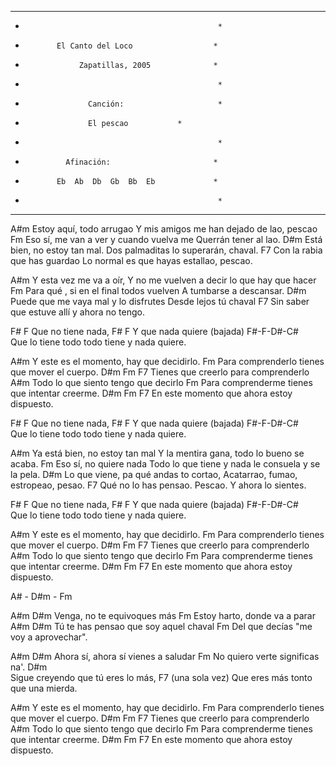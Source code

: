 **************************************************
*                                                *
*            El Canto del Loco                  *
*                 Zapatillas, 2005              *
*                                                *
*                   Canción:                     *
*                   El pescao			*
*                                                *
*              Afinación:                       *
*            Eb  Ab  Db  Gb  Bb  Eb             *
*                                                *
**************************************************
A#m 
Estoy aquí, todo arrugao
Y mis amigos me han dejado de lao, pescao
Fm 
Eso sí, me van a ver y cuando vuelva me
Querrán tener al lao.
D#m 
Está bien, no estoy tan mal.
Dos palmaditas lo superarán, chaval.
F7 
Con la rabia que has guardao
Lo normal es que hayas estallao, pescao.

A#m
Y esta vez me va a oír,
Y no me vuelven a decir lo que hay que hacer
Fm 
Para qué , si en el final todos vuelven
A tumbarse a descansar.
D#m
Puede que me vaya mal y lo disfrutes
Desde lejos tú chaval
F7
Sin saber que estuve allí y ahora no tengo.


F#     F 
Que no tiene nada,
F#     F
Y que nada quiere
(bajada) F#-F-D#-C#     
Que lo tiene todo todo tiene y nada quiere.

A#m 
Y este es el momento, hay que decidirlo.
Fm 
Para comprenderlo tienes que mover el cuerpo.
D#m              Fm                 F7
Tienes que creerlo para comprenderlo
A#m 
Todo lo que siento tengo que decirlo
Fm 
Para comprenderme tienes que intentar creerme.
D#m              Fm                   F7 
En este momento que ahora estoy dispuesto.

F#     F 
Que no tiene nada,
F#     F
Y que nada quiere
(bajada) F#-F-D#-C#     
Que lo tiene todo todo tiene y nada quiere.

A#m 
Ya está bien, no estoy tan mal
Y la mentira gana, todo lo bueno se acaba.
Fm 
Eso sí, no quiere nada
Todo lo que tiene y nada le consuela y se la pela.
D#m 
Lo que viene, pa qué andas to cortao,
Acatarrao, fumao, estropeao, pesao.
F7
Qué no lo has pensao. Pescao.
Y ahora lo sientes.

F#     F 
Que no tiene nada,
F#     F
Y que nada quiere
(bajada) F#-F-D#-C#     
Que lo tiene todo todo tiene y nada quiere.

A#m 
Y este es el momento, hay que decidirlo.
Fm 
Para comprenderlo tienes que mover el cuerpo.
D#m              Fm                 F7
Tienes que creerlo para comprenderlo
A#m 
Todo lo que siento tengo que decirlo
Fm 
Para comprenderme tienes que intentar creerme.
D#m              Fm                   F7 
En este momento que ahora estoy dispuesto.

A# - D#m - Fm

A#m              D#m
Venga, no te equivoques más
Fm
Estoy harto, donde va a parar
A#m                        D#m
Tú te has pensao que soy aquel chaval 
Fm
Del que decías "me voy a aprovechar".

A#m                         D#m
Ahora sí, ahora sí vienes a saludar
Fm
No quiero verte significas na'.
D#m                 
Sigue creyendo que tú eres lo más,
F7 (una sola vez)
Que eres más tonto que una mierda.

A#m 
Y este es el momento, hay que decidirlo.
Fm 
Para comprenderlo tienes que mover el cuerpo.
D#m              Fm                 F7
Tienes que creerlo para comprenderlo
A#m 
Todo lo que siento tengo que decirlo
Fm 
Para comprenderme tienes que intentar creerme.
D#m              Fm                   F7 
En este momento que ahora estoy dispuesto.